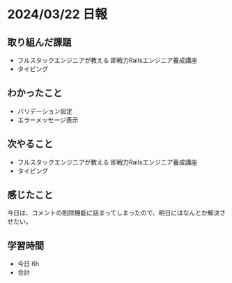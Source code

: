 # 2024/03/22 日報

## 取り組んだ課題
- フルスタックエンジニアが教える 即戦力Railsエンジニア養成講座
- タイピング

## わかったこと
- バリデーション設定
- エラーメッセージ表示

## 次やること
- フルスタックエンジニアが教える 即戦力Railsエンジニア養成講座
- タイピング

## 感じたこと
今日は、コメントの削除機能に詰まってしまったので、明日にはなんとか解決させたい。

## 学習時間
- 今日 6h
- 合計 
